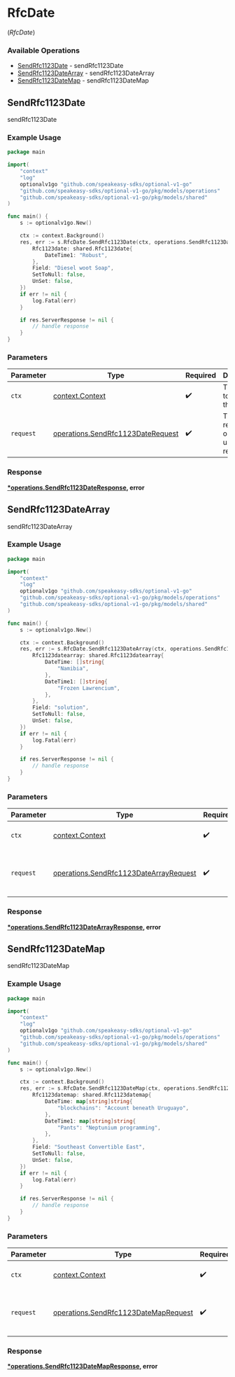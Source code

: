 # RfcDate
(*RfcDate*)

### Available Operations

* [SendRfc1123Date](#sendrfc1123date) - sendRfc1123Date
* [SendRfc1123DateArray](#sendrfc1123datearray) - sendRfc1123DateArray
* [SendRfc1123DateMap](#sendrfc1123datemap) - sendRfc1123DateMap

## SendRfc1123Date

sendRfc1123Date

### Example Usage

```go
package main

import(
	"context"
	"log"
	optionalv1go "github.com/speakeasy-sdks/optional-v1-go"
	"github.com/speakeasy-sdks/optional-v1-go/pkg/models/operations"
	"github.com/speakeasy-sdks/optional-v1-go/pkg/models/shared"
)

func main() {
    s := optionalv1go.New()

    ctx := context.Background()
    res, err := s.RfcDate.SendRfc1123Date(ctx, operations.SendRfc1123DateRequest{
        Rfc1123date: shared.Rfc1123date{
            DateTime1: "Robust",
        },
        Field: "Diesel woot Soap",
        SetToNull: false,
        UnSet: false,
    })
    if err != nil {
        log.Fatal(err)
    }

    if res.ServerResponse != nil {
        // handle response
    }
}
```

### Parameters

| Parameter                                                                              | Type                                                                                   | Required                                                                               | Description                                                                            |
| -------------------------------------------------------------------------------------- | -------------------------------------------------------------------------------------- | -------------------------------------------------------------------------------------- | -------------------------------------------------------------------------------------- |
| `ctx`                                                                                  | [context.Context](https://pkg.go.dev/context#Context)                                  | :heavy_check_mark:                                                                     | The context to use for the request.                                                    |
| `request`                                                                              | [operations.SendRfc1123DateRequest](../../models/operations/sendrfc1123daterequest.md) | :heavy_check_mark:                                                                     | The request object to use for the request.                                             |


### Response

**[*operations.SendRfc1123DateResponse](../../models/operations/sendrfc1123dateresponse.md), error**


## SendRfc1123DateArray

sendRfc1123DateArray

### Example Usage

```go
package main

import(
	"context"
	"log"
	optionalv1go "github.com/speakeasy-sdks/optional-v1-go"
	"github.com/speakeasy-sdks/optional-v1-go/pkg/models/operations"
	"github.com/speakeasy-sdks/optional-v1-go/pkg/models/shared"
)

func main() {
    s := optionalv1go.New()

    ctx := context.Background()
    res, err := s.RfcDate.SendRfc1123DateArray(ctx, operations.SendRfc1123DateArrayRequest{
        Rfc1123datearray: shared.Rfc1123datearray{
            DateTime: []string{
                "Namibia",
            },
            DateTime1: []string{
                "Frozen Lawrencium",
            },
        },
        Field: "solution",
        SetToNull: false,
        UnSet: false,
    })
    if err != nil {
        log.Fatal(err)
    }

    if res.ServerResponse != nil {
        // handle response
    }
}
```

### Parameters

| Parameter                                                                                        | Type                                                                                             | Required                                                                                         | Description                                                                                      |
| ------------------------------------------------------------------------------------------------ | ------------------------------------------------------------------------------------------------ | ------------------------------------------------------------------------------------------------ | ------------------------------------------------------------------------------------------------ |
| `ctx`                                                                                            | [context.Context](https://pkg.go.dev/context#Context)                                            | :heavy_check_mark:                                                                               | The context to use for the request.                                                              |
| `request`                                                                                        | [operations.SendRfc1123DateArrayRequest](../../models/operations/sendrfc1123datearrayrequest.md) | :heavy_check_mark:                                                                               | The request object to use for the request.                                                       |


### Response

**[*operations.SendRfc1123DateArrayResponse](../../models/operations/sendrfc1123datearrayresponse.md), error**


## SendRfc1123DateMap

sendRfc1123DateMap

### Example Usage

```go
package main

import(
	"context"
	"log"
	optionalv1go "github.com/speakeasy-sdks/optional-v1-go"
	"github.com/speakeasy-sdks/optional-v1-go/pkg/models/operations"
	"github.com/speakeasy-sdks/optional-v1-go/pkg/models/shared"
)

func main() {
    s := optionalv1go.New()

    ctx := context.Background()
    res, err := s.RfcDate.SendRfc1123DateMap(ctx, operations.SendRfc1123DateMapRequest{
        Rfc1123datemap: shared.Rfc1123datemap{
            DateTime: map[string]string{
                "blockchains": "Account beneath Uruguayo",
            },
            DateTime1: map[string]string{
                "Pants": "Neptunium programming",
            },
        },
        Field: "Southeast Convertible East",
        SetToNull: false,
        UnSet: false,
    })
    if err != nil {
        log.Fatal(err)
    }

    if res.ServerResponse != nil {
        // handle response
    }
}
```

### Parameters

| Parameter                                                                                    | Type                                                                                         | Required                                                                                     | Description                                                                                  |
| -------------------------------------------------------------------------------------------- | -------------------------------------------------------------------------------------------- | -------------------------------------------------------------------------------------------- | -------------------------------------------------------------------------------------------- |
| `ctx`                                                                                        | [context.Context](https://pkg.go.dev/context#Context)                                        | :heavy_check_mark:                                                                           | The context to use for the request.                                                          |
| `request`                                                                                    | [operations.SendRfc1123DateMapRequest](../../models/operations/sendrfc1123datemaprequest.md) | :heavy_check_mark:                                                                           | The request object to use for the request.                                                   |


### Response

**[*operations.SendRfc1123DateMapResponse](../../models/operations/sendrfc1123datemapresponse.md), error**

